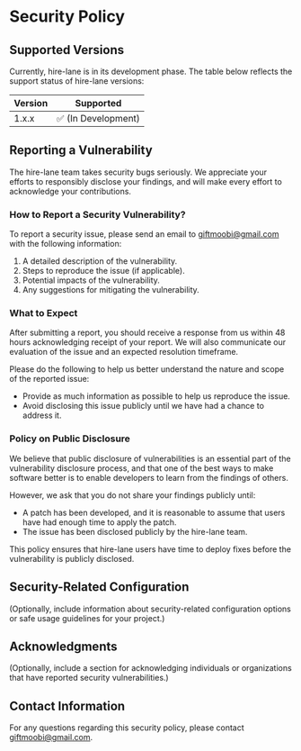 # Security Policy

## Supported Versions

Currently, hire-lane is in its development phase. The table below reflects the support status of hire-lane versions:

| Version | Supported                           |
| ------- | ----------------------------------- |
| 1.x.x   | :white_check_mark: (In Development) |

## Reporting a Vulnerability

The hire-lane team takes security bugs seriously. We appreciate your efforts to responsibly disclose your findings, and will make every effort to acknowledge your contributions.

### How to Report a Security Vulnerability?

To report a security issue, please send an email to giftmoobi@gmail.com with the following information:

1. A detailed description of the vulnerability.
2. Steps to reproduce the issue (if applicable).
3. Potential impacts of the vulnerability.
4. Any suggestions for mitigating the vulnerability.

### What to Expect

After submitting a report, you should receive a response from us within 48 hours acknowledging receipt of your report. We will also communicate our evaluation of the issue and an expected resolution timeframe.

Please do the following to help us better understand the nature and scope of the reported issue:

- Provide as much information as possible to help us reproduce the issue.
- Avoid disclosing this issue publicly until we have had a chance to address it.

### Policy on Public Disclosure

We believe that public disclosure of vulnerabilities is an essential part of the vulnerability disclosure process, and that one of the best ways to make software better is to enable developers to learn from the findings of others.

However, we ask that you do not share your findings publicly until:

- A patch has been developed, and it is reasonable to assume that users have had enough time to apply the patch.
- The issue has been disclosed publicly by the hire-lane team.

This policy ensures that hire-lane users have time to deploy fixes before the vulnerability is publicly disclosed.

## Security-Related Configuration

(Optionally, include information about security-related configuration options or safe usage guidelines for your project.)

## Acknowledgments

(Optionally, include a section for acknowledging individuals or organizations that have reported security vulnerabilities.)

## Contact Information

For any questions regarding this security policy, please contact giftmoobi@gmail.com.
